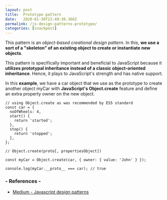```yaml
---
layout: post
title:  Prototype pattern
date:   2020-01-30T22:49:30.366Z
permalink: /js-design-patterns-prototype/
categories: [snackpost]
---
```

This pattern is an *object-based creational design pattern*. In this, **we use a sort of a "skeleton" of an existing object to create or instantiate new objects**.

This pattern is specifically important and beneficial to JavaScript because it **utilizes prototypal inheritance instead of a classic object-oriented inheritance**. Hence, it plays to JavaScript's strength and has native support.

In this **example**, we have a car object that we use as the prototype to create another object myCar with **JavaScript's Object.create** feature and define an extra property owner on the new object.

```
// using Object.create as was recommended by ES5 standard
const car = {
  noOfWheels: 4,
  start() {
    return 'started';
  },
  stop() {
    return 'stopped';
  },
};

// Object.create(proto[, propertiesObject])

const myCar = Object.create(car, { owner: { value: 'John' } });

console.log(myCar.__proto__ === car); // true
```

### - References -

- [Medium - Javascript design patterns](https://medium.com/better-programming/javascript-design-patterns-25f0faaaa15)

